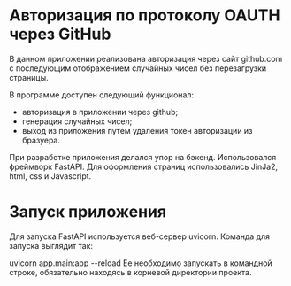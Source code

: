 # Авторизация по протоколу OAUTH через GitHub

В данном приложении реализована авторизация через сайт github.com с последующим отображением 
случайных чисел без перезагрузки страницы.

В программе доступен следующий функционал:
* авторизация в приложении через github;
* генерация случайных чисел;
* выход из приложения путем удаления токен авторизации из бразуера.



При разработке приложения делался упор на бэкенд. Использовался фреймворк FastAPI. Для оформления страниц использовались JinJa2, html, css и Javascript.


# Запуск приложения
Для запуска FastAPI используется веб-сервер uvicorn. Команда для запуска выглядит так:

uvicorn app.main:app --reload
Ее необходимо запускать в командной строке, обязательно находясь в корневой директории проекта.
